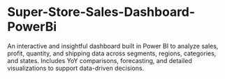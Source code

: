 # Super-Store-Sales-Dashboard-PowerBi
An interactive and insightful dashboard built in Power BI to analyze sales, profit, quantity, and shipping data across segments, regions, categories, and states. Includes YoY comparisons, forecasting, and detailed visualizations to support data-driven decisions.
